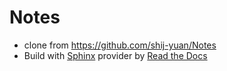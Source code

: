 # Notes
- clone from https://github.com/shij-yuan/Notes
- Build with [Sphinx](https://www.sphinx-doc.org/) provider by [Read the Docs](https://readthedocs.org) 


